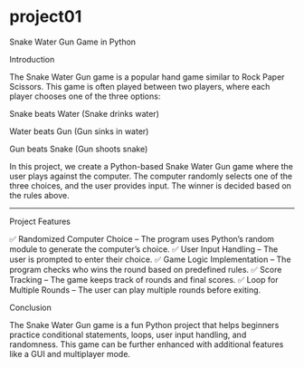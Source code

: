 # project01
Snake Water Gun Game in Python

Introduction

The Snake Water Gun game is a popular hand game similar to Rock Paper Scissors. This game is often played between two players, where each player chooses one of the three options:

Snake beats Water (Snake drinks water)

Water beats Gun (Gun sinks in water)

Gun beats Snake (Gun shoots snake)


In this project, we create a Python-based Snake Water Gun game where the user plays against the computer. The computer randomly selects one of the three choices, and the user provides input. The winner is decided based on the rules above.


---

Project Features

✅ Randomized Computer Choice – The program uses Python’s random module to generate the computer’s choice.
✅ User Input Handling – The user is prompted to enter their choice.
✅ Game Logic Implementation – The program checks who wins the round based on predefined rules.
✅ Score Tracking – The game keeps track of rounds and final scores.
✅ Loop for Multiple Rounds – The user can play multiple rounds before exiting.


Conclusion

The Snake Water Gun game is a fun Python project that helps beginners practice conditional statements, loops, user input handling, and randomness. This game can be further enhanced with additional features like a GUI and multiplayer mode.
